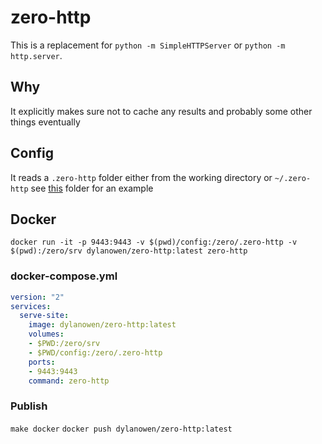 # zero-http

This is a replacement for `python -m SimpleHTTPServer` or `python -m http.server`.

## Why
It explicitly makes sure not to cache any results and probably some other things eventually

## Config
It reads a `.zero-http` folder either from the working directory or `~/.zero-http` see [this](.zero-http)
folder for an example

## Docker

`docker run -it -p 9443:9443 -v $(pwd)/config:/zero/.zero-http -v $(pwd):/zero/srv dylanowen/zero-http:latest zero-http`

### docker-compose.yml
```yaml
version: "2"
services:
  serve-site:
    image: dylanowen/zero-http:latest
    volumes:
    - $PWD:/zero/srv
    - $PWD/config:/zero/.zero-http
    ports:
    - 9443:9443
    command: zero-http
```

### Publish
`make docker`
`docker push dylanowen/zero-http:latest`